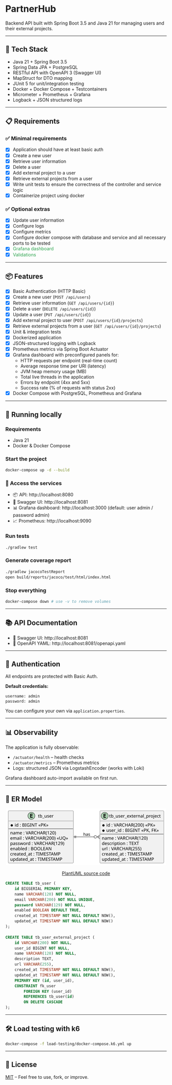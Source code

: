 # PartnerHub

Backend API built with Spring Boot 3.5 and Java 21 for managing users and their external projects.

---

## 🚀 Tech Stack

- Java 21 + Spring Boot 3.5
- Spring Data JPA + PostgreSQL
- RESTful API with OpenAPI 3 (Swagger UI)
- MapStruct for DTO mapping
- JUnit 5 for unit/integration testing
- Docker + Docker Compose + Testcontainers
- Micrometer + Prometheus + Grafana  
- Logback + JSON structured logs

---

## 📋 Requirements

### ✅ Minimal requirements

- [x] Application should have at least basic auth
- [x] Create a new user
- [x] Retrieve user information
- [x] Delete a user
- [x] Add external project to a user
- [x] Retrieve external projects from a user
- [x] Write unit tests to ensure the correctness of the controller and service logic
- [x] Containerize project using docker

### ✅ Optional extras

- [x] Update user information
- [x] Configure logs
- [x] Configure metrics
- [x] Configure docker compose with database and service and all necessary ports to be tested
- [x] <span style="color:#2ea44f">Grafana dashboard</span>
- [x] <span style="color:#2ea44f">Validations</span>

---

## 📦 Features

- [x] Basic Authentication (HTTP Basic)
- [x] Create a new user (`POST /api/users`)
- [x] Retrieve user information (`GET /api/users/{id}`)
- [x] Delete a user (`DELETE /api/users/{id}`)
- [x] Update a user (`PUT /api/users/{id}`)
- [x] Add external project to user (`POST /api/users/{id}/projects`)  
- [x] Retrieve external projects from a user (`GET /api/users/{id}/projects`)   
- [x] Unit & integration tests
- [x] Dockerized application
- [x] JSON-structured logging with Logback
- [x] Prometheus metrics via Spring Boot Actuator
- [x] Grafana dashboard with preconfigured panels for:
  - HTTP requests per endpoint (real-time count)
  - Average response time per URI (latency)
  - JVM heap memory usage (MB)
  - Total live threads in the application
  - Errors by endpoint (4xx and 5xx)
  - Success rate (% of requests with status 2xx)
- [x] Docker Compose with PostgreSQL, Prometheus and Grafana

---

## 🐳 Running locally

### Requirements

- Java 21
- Docker & Docker Compose  

### Start the project

```bash
docker-compose up -d --build
```

### 📡 Access the services

- 📦 API: http://localhost:8080
- 📖 Swagger UI: http://localhost:8081
- 📊 Grafana dashboard: http://localhost:3000 (default: user admin / password admin)
- 📈 Prometheus: http://localhost:9090

### Run tests

```bash
./gradlew test
```

### Generate coverage report

```bash
./gradlew jacocoTestReport
open build/reports/jacoco/test/html/index.html
```

### Stop everything

```bash
docker-compose down # use -v to remove volumes 
```

---

## 📚 API Documentation

- 📖 Swagger UI: http://localhost:8081
- 📄 OpenAPI YAML: http://localhost:8081/openapi.yaml

---

## 🔐 Authentication

All endpoints are protected with Basic Auth.

**Default credentials:**

```
username: admin
password: admin
```

You can configure your own via `application.properties`.

---

## 📊 Observability

The application is fully observable:

- `/actuator/health` – health checks
- `/actuator/metrics` – Prometheus metrics
- Logs: structured JSON via LogstashEncoder (works with Loki)  

Grafana dashboard auto-import available on first run.

---

## 🧾 ER Model

<p align="center">
  <img src="docs/erm.svg" alt="ER Diagram" width="500"/>
</p>
<p align="center">
  <a href="docs/erm.plantuml">PlantUML source code</a>
</p>


```sql
CREATE TABLE tb_user (
    id BIGSERIAL PRIMARY KEY,
    name VARCHAR(120) NOT NULL,
    email VARCHAR(200) NOT NULL UNIQUE,
    password VARCHAR(129) NOT NULL,
    enabled BOOLEAN DEFAULT TRUE,
    created_at TIMESTAMP NOT NULL DEFAULT NOW(),
    updated_at TIMESTAMP NOT NULL DEFAULT NOW()
);

CREATE TABLE tb_user_external_project (
    id VARCHAR(200) NOT NULL,
    user_id BIGINT NOT NULL,
    name VARCHAR(120) NOT NULL,
    description TEXT,
    url VARCHAR(255),
    created_at TIMESTAMP NOT NULL DEFAULT NOW(),
    updated_at TIMESTAMP NOT NULL DEFAULT NOW(),
    PRIMARY KEY (id, user_id),
    CONSTRAINT fk_user
        FOREIGN KEY (user_id)
        REFERENCES tb_user(id)
        ON DELETE CASCADE
);
```

---

## 🛠 Load testing with k6

```bash
docker-compose -f load-testing/docker-compose.k6.yml up
```

---

## 📄 License

[MIT](LICENSE "License") – Feel free to use, fork, or improve.

